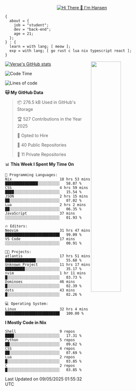 <div align="center">
  <a href="https://git.io/typing-svg">
    <img src="https://readme-typing-svg.demolab.com?font=Fira+Code&pause=1000&center=true&color=FF9BCE&lines=Hi+There+👋+I'm+Hansen" alt="Hi There 👋 I'm Hansen" />
  </a>
</div>

```
{
  about = {
    job = "student";
    dev = "back-end";
    age = 21;
  };
} : {
  learn = with lang; [ meow ];
  exp = with lang; [ go rust c lua nix typescript react ];
}
```

<div>
  <div>
    <img align="right" width="44%" src="https://media4.giphy.com/media/v1.Y2lkPTc5MGI3NjExdzcyMmk1amZ3em1qdW0zbXZkYTR2YTZmY2JzODB2ZG5jNDYyMjVudiZlcD12MV9pbnRlcm5hbF9naWZfYnlfaWQmY3Q9Zw/dsRM4qPhFGUVIlVzRs/giphy.gif"/>
  </div>
  <div>
    <a href="https://github.com/sammhansen/github-readme-stats">
      <img src="https://github-readme-stats.vercel.app/api?username=sammhansen&theme=vision-friendly-dark&bg_color=00000000&hide_border=true&custom_title=%20" alt="Verse's GitHub stats"/>
    </a>
  </div>
</div>

<!--START_SECTION:waka-->
![Code Time](http://img.shields.io/badge/Code%20Time-238%20hrs%2015%20mins-blue)

![Lines of code](https://img.shields.io/badge/From%20Hello%20World%20I%27ve%20Written-440.9%20thousand%20lines%20of%20code-blue)

**🐱 My GitHub Data** 

> 📦 276.5 kB Used in GitHub's Storage 
 > 
> 🏆 527 Contributions in the Year 2025
 > 
> 💼 Opted to Hire
 > 
> 📜 40 Public Repositories 
 > 
> 🔑 11 Private Repositories 
 > 
📊 **This Week I Spent My Time On** 

```text
💬 Programming Languages: 
Nix                      18 hrs 53 mins      ███████████████░░░░░░░░░░   58.87 % 
CSS                      4 hrs 59 mins       ████░░░░░░░░░░░░░░░░░░░░░   15.54 % 
JSON                     2 hrs 15 mins       ██░░░░░░░░░░░░░░░░░░░░░░░   07.02 % 
Lua                      2 hrs 2 mins        ██░░░░░░░░░░░░░░░░░░░░░░░   06.35 % 
JavaScript               37 mins             ░░░░░░░░░░░░░░░░░░░░░░░░░   01.93 % 

🔥 Editors: 
Neovim                   31 hrs 47 mins      █████████████████████████   99.09 % 
VS Code                  17 mins             ░░░░░░░░░░░░░░░░░░░░░░░░░   00.91 % 

🐱‍💻 Projects: 
atlantis                 17 hrs 51 mins      ██████████████░░░░░░░░░░░   55.68 % 
Unknown Project          11 hrs 17 mins      █████████░░░░░░░░░░░░░░░░   35.17 % 
nvim                     1 hr 11 mins        █░░░░░░░░░░░░░░░░░░░░░░░░   03.73 % 
Dominoes                 46 mins             █░░░░░░░░░░░░░░░░░░░░░░░░   02.39 % 
dots                     43 mins             █░░░░░░░░░░░░░░░░░░░░░░░░   02.26 % 

💻 Operating System: 
Linux                    32 hrs 4 mins       █████████████████████████   100.00 % 
```

**I Mostly Code in Nix** 

```text
Shell                    9 repos             ████░░░░░░░░░░░░░░░░░░░░░   17.31 % 
Python                   5 repos             ██░░░░░░░░░░░░░░░░░░░░░░░   09.62 % 
CSS                      4 repos             ██░░░░░░░░░░░░░░░░░░░░░░░   07.69 % 
Lua                      2 repos             █░░░░░░░░░░░░░░░░░░░░░░░░   03.85 % 
C                        2 repos             █░░░░░░░░░░░░░░░░░░░░░░░░   03.85 % 
```




 Last Updated on 09/05/2025 01:55:32 UTC
<!--END_SECTION:waka-->


